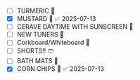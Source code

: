 - [ ] TURMERIC 🧄
- [x] MUSTARD 🌭 ✅ 2025-07-13
- [ ] CERAVE DAYTIME WITH SUNSCREEN 🧴
- [ ] NEW TUNERS 🎸
- [ ] Corkboard/Whiteboard 📌
- [ ] SHORTS!! 🩳
- [ ] BATH MATS 🛁
- [x] CORN CHIPS 🌽 ✅ 2025-07-13